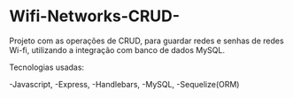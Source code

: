# Wifi-Networks-CRUD-
Projeto com as operações de CRUD, para guardar redes e senhas de redes Wi-fi, utilizando a integração com banco de dados MySQL.

Tecnologias usadas: 

-Javascript,
-Express,
-Handlebars,
-MySQL,
-Sequelize(ORM)

